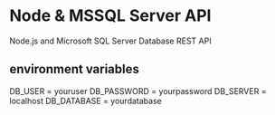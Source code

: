 # Node & MSSQL Server API
Node.js and Microsoft SQL Server Database REST API

## environment variables

DB_USER = youruser
DB_PASSWORD = yourpassword
DB_SERVER = localhost
DB_DATABASE = yourdatabase